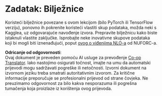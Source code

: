 <!--
CO_OP_TRANSLATOR_METADATA:
{
  "original_hash": "cdc1f2e631f055f3473b36d18e4760b3",
  "translation_date": "2025-08-25T21:54:49+00:00",
  "source_file": "lessons/5-NLP/13-TextRep/assignment.md",
  "language_code": "hr"
}
-->
# Zadatak: Bilježnice

Koristeći bilježnice povezane s ovom lekcijom (bilo PyTorch ili TensorFlow verziju), ponovno ih pokrenite koristeći vlastiti skup podataka, možda neki s Kagglea, uz odgovarajuće navođenje izvora. Prepravite bilježnicu kako biste istaknuli vlastite zaključke. Isprobajte neke inovativne skupove podataka koji bi mogli biti iznenađujući, poput [ovog o viđenjima NLO-a](https://www.kaggle.com/datasets/NUFORC/ufo-sightings) od NUFORC-a.

**Odricanje od odgovornosti**:  
Ovaj dokument je preveden pomoću AI usluge za prevođenje [Co-op Translator](https://github.com/Azure/co-op-translator). Iako nastojimo osigurati točnost, imajte na umu da automatski prijevodi mogu sadržavati pogreške ili netočnosti. Izvorni dokument na izvornom jeziku treba smatrati autoritativnim izvorom. Za kritične informacije preporučuje se profesionalni prijevod od strane čovjeka. Ne preuzimamo odgovornost za bilo kakva nesporazuma ili pogrešna tumačenja koja proizlaze iz korištenja ovog prijevoda.